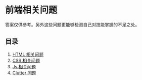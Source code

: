 # 前端相关问题
答案仅供参考。另外这些问题更能够检测自己对技能掌握的不足之处。


## 目录
1. [HTML 相关问题](html.md/#html-quesition)
2. [CSS 相关问题](css.md/#css-quesition)
3. [Js 相关问题](js.md/#js-quesition)
4. [Clutter 问题](clutter.md/#clutter-quesition)
    
    









